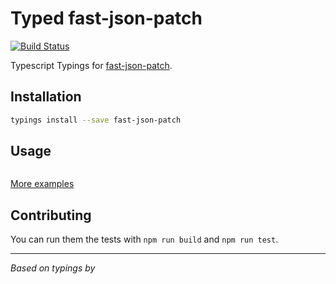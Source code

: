# Typed fast-json-patch
[![Build Status](https://travis-ci.org/types/npm-fast-json-patch.svg?branch=master)](https://travis-ci.org/types/npm-fast-json-patch)

Typescript Typings for [fast-json-patch](https://www.npmjs.com/package/fast-json-patch).

## Installation
```sh
typings install --save fast-json-patch
```

## Usage

```ts

```

[More examples](./test)


## Contributing
You can run them the tests with `npm run build` and `npm run test`.

--------------------------------

_Based on typings by [](https://github.com/)_
